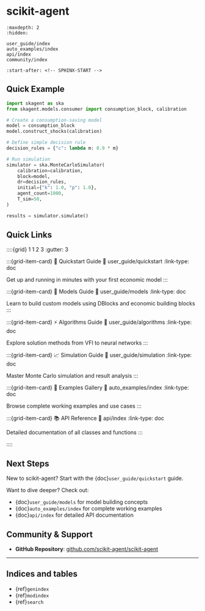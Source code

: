 # scikit-agent

```{toctree}
:maxdepth: 2
:hidden:

user_guide/index
auto_examples/index
api/index
community/index
```

```{include} ../README.md
:start-after: <!-- SPHINX-START -->
```

## Quick Example

```python
import skagent as ska
from skagent.models.consumer import consumption_block, calibration

# Create a consumption-saving model
model = consumption_block
model.construct_shocks(calibration)

# Define simple decision rule
decision_rules = {"c": lambda m: 0.9 * m}

# Run simulation
simulator = ska.MonteCarloSimulator(
    calibration=calibration,
    block=model,
    dr=decision_rules,
    initial={"k": 1.0, "p": 1.0},
    agent_count=1000,
    T_sim=50,
)

results = simulator.simulate()
```

## Quick Links

::::{grid} 1 1 2 3
:gutter: 3

:::{grid-item-card} 🚀 Quickstart Guide
:link: user_guide/quickstart
:link-type: doc

Get up and running in minutes with your first economic model
:::

:::{grid-item-card} 🧠 Models Guide
:link: user_guide/models
:link-type: doc

Learn to build custom models using DBlocks and economic building blocks
:::

:::{grid-item-card} ⚡ Algorithms Guide
:link: user_guide/algorithms
:link-type: doc

Explore solution methods from VFI to neural networks
:::

:::{grid-item-card} 📈 Simulation Guide
:link: user_guide/simulation
:link-type: doc

Master Monte Carlo simulation and result analysis
:::

:::{grid-item-card} 🔬 Examples Gallery
:link: auto_examples/index
:link-type: doc

Browse complete working examples and use cases
:::

:::{grid-item-card} 📚 API Reference
:link: api/index
:link-type: doc

Detailed documentation of all classes and functions
:::

::::

<!---
## What Can You Build?

### **Consumption-Saving Models**

- Life-cycle consumption with income uncertainty
- Precautionary saving with borrowing constraints
- Habit formation and durable goods

### **Portfolio Choice Models**

- Mean-variance optimization with labor income
- Multi-asset allocation problems
- Portfolio constraints and transaction costs

### **General Equilibrium Models**

- Overlapping generations models
- Heterogeneous agent models with aggregate shocks
- Market clearing and equilibrium computation

### **Policy Analysis**

- Tax and transfer policy evaluation
- Social Security and pension reform
- Regulatory impact assessment


## Why scikit-agent?

### 🧱 **Modular Design**

Build complex economic models using intuitive building blocks. Compose **DBlocks** and **RBlocks**
to represent different stages of economic behavior with clear separation of shocks, dynamics,
controls, and rewards.

### 🔬 **Multiple Solution Methods**

Choose from traditional methods like value function iteration or modern neural network approaches.
All algorithms follow consistent APIs and integrate seamlessly with the model framework.

### 📊 **Rich Simulation Engine**

Generate synthetic data with sophisticated Monte Carlo simulators that handle agent heterogeneity,
life-cycle dynamics, and complex stochastic processes.

### 🐍 **Scikit-Learn Compatible**

Familiar fit-predict patterns, consistent APIs, and integration with the broader Python scientific ecosystem.
--->

## Next Steps

New to scikit-agent? Start with the {doc}`user_guide/quickstart` guide.

Want to dive deeper? Check out:

- {doc}`user_guide/models` for model building concepts
- {doc}`auto_examples/index` for complete working examples
- {doc}`api/index` for detailed API documentation

## Community & Support

- **GitHub Repository**: [github.com/scikit-agent/scikit-agent](https://github.com/scikit-agent/scikit-agent)
<!---
- **Issue Tracker**: Report bugs and request features
- **Discussions**: Ask questions and share examples
- **Contributing**: Help improve scikit-agent for everyone
--->
---

## Indices and tables

- {ref}`genindex`
- {ref}`modindex`
- {ref}`search`
